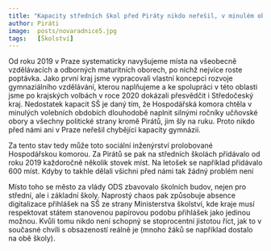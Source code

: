 ```yaml
---
title: "Kapacity středních škol před Piráty nikdo neřešil, v minulém období jsme přidali několik stovek nových míst"
author: Piráti
image:  posts/novaradnice5.jpg
tags:   [Školství]
---
```


Od roku 2019 v Praze systematicky navyšujeme místa na všeobecně vzdělávacích a odborných maturitních oborech, po nichž nejvíce roste poptávka. Jako první kraj jsme vypracovali vlastní koncepci rozvoje gymnaziálního vzdělávání, kterou naplňujeme a ke spolupráci v této oblasti jsme po krajských volbách v roce 2020 dokázali přesvědčit i Středočeský kraj. Nedostatek kapacit SŠ je daný tím, že Hospodářská komora chtěla v minulých volebních obdobích dlouhodobě naplnit silnými ročníky učňovské obory a všechny politické strany kromě Pirátů, jim šly na ruku. Proto nikdo před námi ani v Praze neřešil chybějící kapacity gymnázií.

Za tento stav tedy může toto sociální inženýrství prolobované Hospodářskou komorou. Za Pirátů se pak na středních školách přidávalo od roku 2019 každoročně několik stovek míst. Na letošek se například přidávalo 600 míst. Kdyby to takhle dělali všichni před námi tak žádný problém není

Místo toho se město za vlády ODS zbavovalo školních budov, nejen pro střední, ale i základní školy. Naprostý chaos pak způsobuje absence digitalizace přihlášek na SŠ ze strany Ministerstva školství, kde kraje musí respektovat státem stanovenou papírovou podobu přihlášek jako jedinou možnou. Kvůli tomu nikdo není schopný se stoprocentní jistotou říct, jak to v současné chvíli s obsazeností reálně je (mnoho žáků se například dostalo na obě školy).
